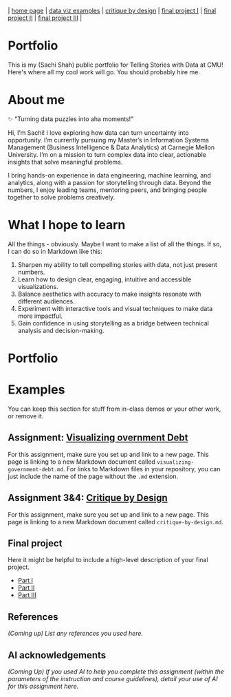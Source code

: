 | [home page](https://sachi1406.github.io/sachi-shah-portfolio/) | [data viz examples](dataviz-examples) | [critique by design](critique-by-design) | [final project I](final-project-part-one) | [final project II](final-project-part-two) | [final project III](final-project-part-three) |

# Portfolio
This is my (Sachi Shah) public portfolio for Telling Stories with Data at CMU!  Here's where all my cool work will go.  You should probably hire me. 

# About me
✨ "Turning data puzzles into aha moments!" 

Hi, I’m Sachi!
I love exploring how data can turn uncertainty into opportunity. I’m currently pursuing my Master’s in Information Systems Management (Business Intelligence & Data Analytics) at Carnegie Mellon University. I’m on a mission to turn complex data into clear, actionable insights that solve meaningful problems.

I bring hands-on experience in data engineering, machine learning, and analytics, along with a passion for storytelling through data. Beyond the numbers, I enjoy leading teams, mentoring peers, and bringing people together to solve problems creatively.

# What I hope to learn
All the things - obviously. Maybe I want to make a list of all the things.  If so, I can do so in Markdown like this: 

1. Sharpen my ability to tell compelling stories with data, not just present numbers.
2. Learn how to design clear, engaging, intuitive and accessible visualizations.
3. Balance aesthetics with accuracy to make insights resonate with different audiences.
4. Experiment with interactive tools and visual techniques to make data more impactful.
5. Gain confidence in using storytelling as a bridge between technical analysis and decision-making.

# Portfolio

# Examples
You can keep this section for stuff from in-class demos or your other work, or remove it. 

## Assignment: [Visualizing overnment Debt](visualizing-government-debt)
For this assignment, make sure you set up and link to a new page.  This page is linking to a new Markdown document called `visualizing-government-debt.md`.  For links to Markdown files in your repository, you can just include the name of the page without the `.md` extension. 

## Assignment 3&4: [Critique by Design](critique-by-design)
For this assignment, make sure you set up and link to a new page.  This page is linking to a new Markdown document called `critique-by-design.md`.  

## Final project
Here it might be helpful to include a high-level description of your final project. 
- [Part I](final-project-part-one)
- [Part II](final-project-part-two)
- [Part III](final-project-part-three)

## References
_(Coming up) List any references you used here._

## AI acknowledgements
_(Coming Up) If you used AI to help you complete this assignment (within the parameters of the instruction and course guidelines), detail your use of AI for this assignment here._

